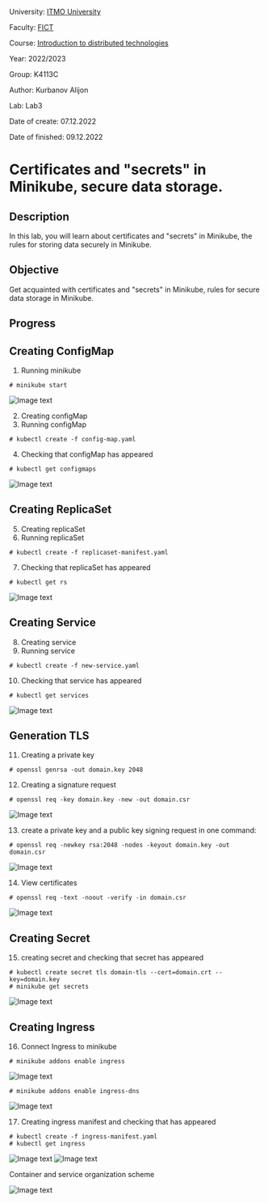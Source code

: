 University: [ITMO University](https://itmo.ru/ru/)

Faculty: [FICT](https://fict.itmo.ru)

Course: [Introduction to distributed technologies](https://github.com/itmo-ict-faculty/introduction-to-distributed-technologies)

Year: 2022/2023

Group: K4113C

Author: Kurbanov Alijon

Lab: Lab3

Date of create: 07.12.2022

Date of finished: 09.12.2022

# Certificates and "secrets" in Minikube, secure data storage.

## Description

In this lab, you will learn about certificates and "secrets" in Minikube, the rules for storing data securely in Minikube.

## Objective
Get acquainted with certificates and "secrets" in Minikube, rules for secure data storage in Minikube.

## Progress

## Creating ConfigMap

1) Running minikube
```
# minikube start
```
![Image text](images/1.png)

2) Creating configMap
3) Running configMap
```
# kubectl create -f config-map.yaml
```
4) Checking that configMap has appeared
```
# kubectl get configmaps
```
![Image text](images/1.png)

## Creating ReplicaSet
5) Creating replicaSet 
6) Running replicaSet
```
# kubectl create -f replicaset-manifest.yaml
```
7) Checking that replicaSet has appeared
```
# kubectl get rs
```
![Image text](images/3.png)

## Creating Service
8) Creating service
9) Running service
```
# kubectl create -f new-service.yaml
```
10) Checking that service has appeared
```
# kubectl get services
```
![Image text](images/4.png)

## Generation TLS
11) Creating a private key
```
# openssl genrsa -out domain.key 2048
```
12) Creating a signature request
```
# openssl req -key domain.key -new -out domain.csr
```
![Image text](images/5.png)

13) create a private key and a public key signing request in one command:
```
# openssl req -newkey rsa:2048 -nodes -keyout domain.key -out domain.csr
```
![Image text](images/6.png)

14) View certificates
```
# openssl req -text -noout -verify -in domain.csr
```
![Image text](images/7.png)

## Creating Secret
15) creating secret and checking that secret has appeared
```
# kubectl create secret tls domain-tls --cert=domain.crt --key=domain.key
# minikube get secrets
```
![Image text](images/8.png)

## Creating Ingress
16) Connect Ingress to minikube
```
# minikube addons enable ingress
```
![Image text](images/9.png)
```
# minikube addons enable ingress-dns
```
![Image text](images/10.png)

17) Creating ingress manifest and checking that has appeared
```
# kubectl create -f ingress-manifest.yaml
# kubectl get ingress
```
![Image text](images/11.png)
![Image text](images/12.png)


Container and service organization scheme

![Image text](images/10.png)